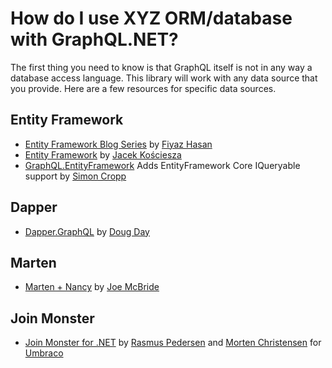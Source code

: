 # How do I use XYZ ORM/database with GraphQL.NET?

The first thing you need to know is that GraphQL itself is not in any way a database access language.
This library will work with any data source that you provide. Here are a few resources for specific data sources.

## Entity Framework
* [Entity Framework Blog Series](https://fiyazhasan.work/tag/graphql/) by [Fiyaz Hasan](https://github.com/fiyazbinhasan)
* [Entity Framework](https://github.com/JacekKosciesza/StarWars) by [Jacek Kościesza](https://github.com/JacekKosciesza)
* [GraphQL.EntityFramework](https://github.com/SimonCropp/GraphQL.EntityFramework) Adds EntityFramework Core IQueryable support by [Simon Cropp](https://github.com/SimonCropp/)

## Dapper
* [Dapper.GraphQL](https://github.com/landmarkhw/Dapper.GraphQL) by [Doug Day](https://github.com/dougrday)

## Marten
* [Marten + Nancy](https://github.com/joemcbride/marten/blob/graphql2/src/DinnerParty/Modules/GraphQLModule.cs) by [Joe McBride](https://github.com/joemcbride)

## Join Monster
* [Join Monster for .NET](https://github.com/umbraco/join-monster-dotnet) by [Rasmus Pedersen](https://github.com/rasmusjp) and [Morten Christensen](https://github.com/sitereactor) for [Umbraco](https://github.com/umbraco)
